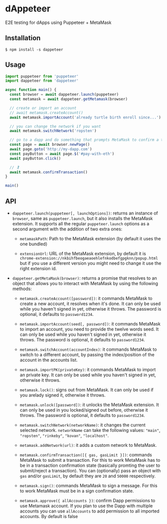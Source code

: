# dAppeteer

E2E testing for dApps using Puppeteer + MetaMask

## Installation

```
$ npm install -s dappeteer
```

## Usage

```js
import puppeteer from 'puppeteer'
import dappeteer from 'dappeteer'

async function main() {
  const browser = await dappeteer.launch(puppeteer)
  const metamask = await dappeteer.getMetamask(browser)

  // create or import an account
  // await metamask.createAccount()
  await metamask.importAccount('already turtle birth enroll since...')

  // you can change the network if you want
  await metamask.switchNetwork('ropsten')

  // go to a dapp and do something that prompts MetaMask to confirm a transaction
  const page = await browser.newPage()
  await page.goto('http://my-dapp.com')
  const payButton = await page.$('#pay-with-eth')
  await payButton.click()

  // 🏌
  await metamask.confirmTransaction()
}

main()
```

## API

- `dappeteer.launch(puppeteer[, launchOptions])`: returns an instance of `browser`, same as `puppeteer.launch`, but it also installs the MetaMask extension. It supports all the regular `puppeteer.launch` options as a second argument with the addition of two extra ones:

  - `metamaskPath`: Path to the MetaMask extension (by default it uses the one bundled)

  - `extensionUrl`: URL of the MetaMask extension, by default it is `chrome-extension://nkbihfbeogaeaoehlefnkodbefgpgknn/popup.html` but if you use a different version you might need to change it use the right extension id.

- `dappeteer.getMetaMask(browser)`: returns a promise that resolves to an object that allows you to interact with MetaMask by using the following methods:

  - `metamask.createAccount([password])`: it commands MetaMask to create a new account, it resolves when it's done. It can only be used while you haven't signed in yet, otherwise it throws. The password is optional, it defaults to `password1234`.

  - `metamask.importAccount(seed[, password])`: it commands MetaMask to import an account, you need to provide the twelve words seed. It can only be used while you haven't signed in yet, otherwise it throws. The password is optional, it defaults to `password1234`.

  - `metamask.switchAccount(accountIndex)`: it commands MetaMask to switch to a different account, by passing the index/position of the account in the accounts list.

  - `metamask.importPK(privateKey)`: it commands MetaMask to import an private key. It can only be used while you haven't signed in yet, otherwise it throws.

  - `metamask.lock()`: signs out from MetaMask. It can only be used if you arelady signed it, otherwise it throws.

  - `metamask.unlock([password])`: it unlocks the MetaMask extension. It can only be used in you locked/signed out before, otherwise it throws. The password is optional, it defaults to `password1234`.

  - `metamask.switchNetwork(networkName)`: it changes the current selected network. `networkName` can take the following values: `"main"`, `"ropsten"`, `"rinkeby"`, `"kovan"`, `"localhost"`.

  - `metamask.addNetwork(url)`: it adds a custom network to MetaMask.

  - `metamask.confirmTransaction([{ gas, gasLimit }])`: commands MetaMask to submit a transaction. For this to work MetaMask has to be in a transaction confirmation state (basically promting the user to submit/reject a transaction). You can (optionally) pass an object with `gas` and/or `gasLimit`, by default they are `20` and `50000` respectively.

  - `metamask.sign()`: commands MetaMask to sign a message. For this to work MetaMask must be in a sign confirmation state.
  
  - `metamask.approve({ allAccounts })`: confirm Dapp permissions to use Metamask account. If you plan to use the Dapp with multiple accounts you can use `allAccounts` to add permission to all imported accounts. By default is false
